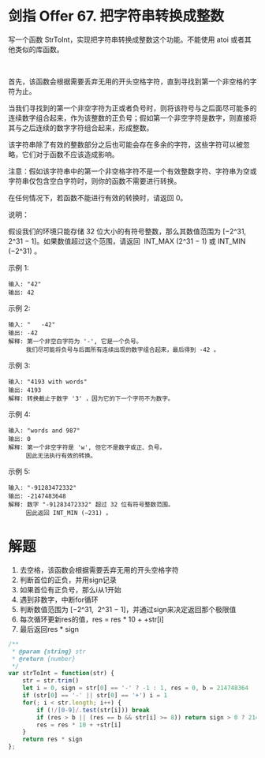 # 剑指 Offer 67. 把字符串转换成整数
写一个函数 StrToInt，实现把字符串转换成整数这个功能。不能使用 atoi 或者其他类似的库函数。

 

首先，该函数会根据需要丢弃无用的开头空格字符，直到寻找到第一个非空格的字符为止。

当我们寻找到的第一个非空字符为正或者负号时，则将该符号与之后面尽可能多的连续数字组合起来，作为该整数的正负号；假如第一个非空字符是数字，则直接将其与之后连续的数字字符组合起来，形成整数。

该字符串除了有效的整数部分之后也可能会存在多余的字符，这些字符可以被忽略，它们对于函数不应该造成影响。

注意：假如该字符串中的第一个非空格字符不是一个有效整数字符、字符串为空或字符串仅包含空白字符时，则你的函数不需要进行转换。

在任何情况下，若函数不能进行有效的转换时，请返回 0。

说明：

假设我们的环境只能存储 32 位大小的有符号整数，那么其数值范围为 [−2^31,  2^31 − 1]。如果数值超过这个范围，请返回  INT_MAX (2^31 − 1) 或 INT_MIN (−2^31) 。

示例 1:
```
输入: "42"
输出: 42
```
示例 2:
```
输入: "   -42"
输出: -42
解释: 第一个非空白字符为 '-', 它是一个负号。
     我们尽可能将负号与后面所有连续出现的数字组合起来，最后得到 -42 。
```
示例 3:
```
输入: "4193 with words"
输出: 4193
解释: 转换截止于数字 '3' ，因为它的下一个字符不为数字。
```
示例 4:
```
输入: "words and 987"
输出: 0
解释: 第一个非空字符是 'w', 但它不是数字或正、负号。
     因此无法执行有效的转换。
```
示例 5:
```
输入: "-91283472332"
输出: -2147483648
解释: 数字 "-91283472332" 超过 32 位有符号整数范围。 
     因此返回 INT_MIN (−231) 。
```
# 解题
1. 去空格，该函数会根据需要丢弃无用的开头空格字符
2. 判断首位的正负，并用sign记录
3. 如果首位有正负号，那么i从1开始
4. 遇到非数字，中断for循环
5. 判断数值范围为 [−2^31,  2^31 − 1]，并通过sign来决定返回那个极限值
6. 每次循环更新res的值，res = res * 10 + +str[i]
7. 最后返回res * sign
```js
/**
 * @param {string} str
 * @return {number}
 */
var strToInt = function(str) {
    str = str.trim()
    let i = 0, sign = str[0] == '-' ? -1 : 1, res = 0, b = 214748364
    if (str[0] == '-' || str[0] == '+') i = 1
    for(; i < str.length; i++) {
        if (!/[0-9]/.test(str[i])) break
        if (res > b || (res == b && str[i] >= 8)) return sign > 0 ? 2147483647 : -2147483648
        res = res * 10 + +str[i]
    }
    return res * sign
};
```